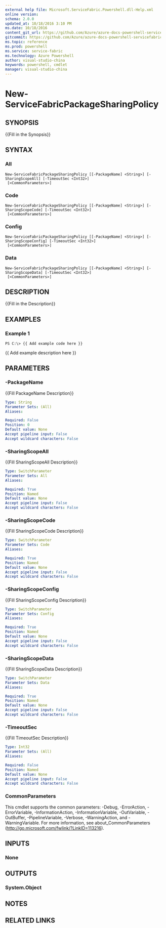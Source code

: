 ```yaml
---
external help file: Microsoft.ServiceFabric.Powershell.dll-Help.xml
online version: 
schema: 2.0.0
updated_at: 10/18/2016 3:10 PM
ms.date: 10/18/2016
content_git_url: https://github.com/Azure/azure-docs-powershell-servicefabric/blob/master/ServiceFabric/v3.1/New-ServiceFabricPackageSharingPolicy.md
gitcommit: https://github.com/Azure/azure-docs-powershell-servicefabric/blob/64b91ee622d0b9ae6539db10e927e50881fae64d/ServiceFabric/v3.1/New-ServiceFabricPackageSharingPolicy.md
ms.topic: reference
ms.prod: powershell
ms.service: service-fabric
ms.technology: Azure Powershell
author: visual-studio-china
keywords: powershell, cmdlet
manager: visual-studio-china
---
```


# New-ServiceFabricPackageSharingPolicy

## SYNOPSIS
{{Fill in the Synopsis}}

## SYNTAX

### All
```
New-ServiceFabricPackageSharingPolicy [[-PackageName] <String>] [-SharingScopeAll] [-TimeoutSec <Int32>]
 [<CommonParameters>]
```

### Code
```
New-ServiceFabricPackageSharingPolicy [[-PackageName] <String>] [-SharingScopeCode] [-TimeoutSec <Int32>]
 [<CommonParameters>]
```

### Config
```
New-ServiceFabricPackageSharingPolicy [[-PackageName] <String>] [-SharingScopeConfig] [-TimeoutSec <Int32>]
 [<CommonParameters>]
```

### Data
```
New-ServiceFabricPackageSharingPolicy [[-PackageName] <String>] [-SharingScopeData] [-TimeoutSec <Int32>]
 [<CommonParameters>]
```

## DESCRIPTION
{{Fill in the Description}}

## EXAMPLES

### Example 1
```
PS C:\> {{ Add example code here }}
```

{{ Add example description here }}

## PARAMETERS

### -PackageName
{{Fill PackageName Description}}

```yaml
Type: String
Parameter Sets: (All)
Aliases: 

Required: False
Position: 0
Default value: None
Accept pipeline input: False
Accept wildcard characters: False
```

### -SharingScopeAll
{{Fill SharingScopeAll Description}}

```yaml
Type: SwitchParameter
Parameter Sets: All
Aliases: 

Required: True
Position: Named
Default value: None
Accept pipeline input: False
Accept wildcard characters: False
```

### -SharingScopeCode
{{Fill SharingScopeCode Description}}

```yaml
Type: SwitchParameter
Parameter Sets: Code
Aliases: 

Required: True
Position: Named
Default value: None
Accept pipeline input: False
Accept wildcard characters: False
```

### -SharingScopeConfig
{{Fill SharingScopeConfig Description}}

```yaml
Type: SwitchParameter
Parameter Sets: Config
Aliases: 

Required: True
Position: Named
Default value: None
Accept pipeline input: False
Accept wildcard characters: False
```

### -SharingScopeData
{{Fill SharingScopeData Description}}

```yaml
Type: SwitchParameter
Parameter Sets: Data
Aliases: 

Required: True
Position: Named
Default value: None
Accept pipeline input: False
Accept wildcard characters: False
```

### -TimeoutSec
{{Fill TimeoutSec Description}}

```yaml
Type: Int32
Parameter Sets: (All)
Aliases: 

Required: False
Position: Named
Default value: None
Accept pipeline input: False
Accept wildcard characters: False
```

### CommonParameters
This cmdlet supports the common parameters: -Debug, -ErrorAction, -ErrorVariable, -InformationAction, -InformationVariable, -OutVariable, -OutBuffer, -PipelineVariable, -Verbose, -WarningAction, and -WarningVariable. For more information, see about_CommonParameters (http://go.microsoft.com/fwlink/?LinkID=113216).

## INPUTS

### None

## OUTPUTS

### System.Object

## NOTES

## RELATED LINKS

